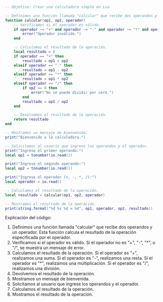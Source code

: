 ```lua
-- Objetivo: Crear una calculadora simple en Lua.

-- Definimos una función llamada "calcular" que recibe dos operandos y un operador.
function calcular(op1, op2, operador)
    -- Verificamos si el operador es válido.
    if operador ~= "+" and operador ~= "-" and operador ~= "*" and operador ~= "/" then
        error("Operador inválido.")
    end

    -- Calculamos el resultado de la operación.
    local resultado = 0
    if operador == "+" then
        resultado = op1 + op2
    elseif operador == "-" then
        resultado = op1 - op2
    elseif operador == "*" then
        resultado = op1 * op2
    elseif operador == "/" then
        if op2 == 0 then
            error("No se puede dividir por cero.")
        end
        resultado = op1 / op2
    end

    -- Devolvemos el resultado de la operación.
    return resultado
end

-- Mostramos un mensaje de bienvenida.
print("Bienvenido a la calculadora.")

-- Solicitamos al usuario que ingrese los operandos y el operador.
print("Ingrese el primer operando:")
local op1 = tonumber(io.read())

print("Ingrese el segundo operando:")
local op2 = tonumber(io.read())

print("Ingrese el operador (+, -, *, /):")
local operador = io.read()

-- Calculamos el resultado de la operación.
local resultado = calcular(op1, op2, operador)

-- Mostramos el resultado de la operación.
print(string.format("%d %s %d = %d", op1, operador, op2, resultado))
```

Explicación del código:

1. Definimos una función llamada "calcular" que recibe dos operandos y un operador. Esta función calcula el resultado de la operación especificada por el operador.
2. Verificamos si el operador es válido. Si el operador no es "+", "-", "*", o "/", se muestra un mensaje de error.
3. Calculamos el resultado de la operación. Si el operador es "+", realizamos una suma. Si el operador es "-", realizamos una resta. Si el operador es "*", realizamos una multiplicación. Si el operador es "/", realizamos una división.
4. Devolvemos el resultado de la operación.
5. Mostramos un mensaje de bienvenida.
6. Solicitamos al usuario que ingrese los operandos y el operador.
7. Calculamos el resultado de la operación.
8. Mostramos el resultado de la operación.